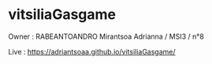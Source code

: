 # vitsiliaGasgame
Owner : RABEANTOANDRO Mirantsoa Adrianna / MSI3 / n°8

Live : https://adriantsoaa.github.io/vitsiliaGasgame/
